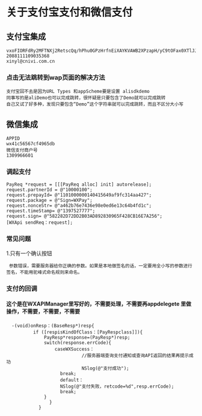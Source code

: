   # 关于支付宝支付和微信支付
## 支付宝集成
	vxoFIORFdRy2MFTNXj2RetscQq/hPhu0GPzHrfnEiXAYKVAWB2XPzapH/yC9tOFax0XTlJJxPVM2D+VIPDc9JFO+t9Zx3opOURFaeLMUV+AecpPsVC1NKX/x1HqtrgeJANHHsPamhbPKaI5lYsqyfxjJMIgySdpvCnAeEsLUIWc=
	2088111109035368
	xinyl@cnivi.com.cn
### 点击无法跳转到wap页面的解决方法
	支付宝回不去是因为URL Types 和appScheme要是设置 alisdkdemo
	同事写的是aliDemo也可以完成跳转，很怀疑是只要包含了Demo就可以完成跳转
	自己又试了好多种，发现只要包含“Demo”这个字符串就可以完成跳转，而且不区分大小写

## 微信集成
	APPID
	wx41c56567cf4965db
	微信支付商户号
	1309966601
	
### 调起支付
	PayReq *request = [[[PayReq alloc] init] autorelease];
	request.partnerId = @"10000100";
	request.prepayId= @"1101000000140415649af9fc314aa427";
	request.package = @"Sign=WXPay";
	request.nonceStr= @"a462b76e7436e98e0ed6e13c64b4fd1c";
	request.timeStamp= @"1397527777";
	request.sign= @"582282D72DD2B03AD892830965F428CB16E7A256";
	[WXApi sendReq：request];
	
### 常见问题
1.只有一个确认按钮

	 参数错误，需要服务器给你正确的参数。如果是本地做签名的话，一定要用全小写的参数进行签名，不能用驼峰式命名规则来命名。
### 支付的回调
#### **这个是在WXAPIManager里写好的，不需要处理，不需要再appdelegete 里做操作，不需要，不需要，不需要**
	  -(void)onResp：(BaseResp*)resp{
			  if ([respisKindOfClass：[PayRespclass]]){
			      PayResp*response=(PayResp*)resp;
			      switch(response.errCode){
			          caseWXSuccess：
                      			//服务器端查询支付通知或查询API返回的结果再提示成功
                      			NSlog(@"支付成功");
                      	break;
                      	default：
                      	NSlog(@"支付失败，retcode=%d",resp.errCode);
                      	break;
                  }
                  	}
                } 

